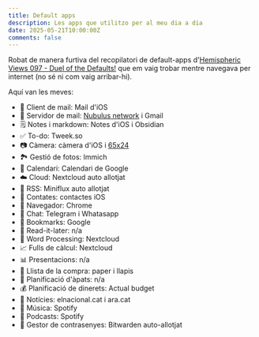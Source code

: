 ```yaml
---
title: Default apps
description: Les apps que utilitzo per al meu dia a dia
date: 2025-05-21T10:00:00Z
comments: false
---
```


Robat de manera furtiva del recopilatori de default-apps d'[Hemispheric Views 097 - Duel of the Defaults!](https://listen.hemisphericviews.com/097) que em vaig trobar mentre navegava per internet (no sé ni com vaig arribar-hi).

Aquí van les meves:

- 📨 Client de mail: Mail d'iOS
- 📮 Servidor de mail: [Nubulus network](https://www.nubulusnetwork.com/) i Gmail
- 🗒️ Notes i markdown: Notes d'iOS i Obsidian
- ✅ To-do: Tweek.so
- 📷 Càmera: càmera d'iOS i [65x24](https://65x24.net/)
- 🏞️ Gestió de fotos: Immich
- 📅 Calendari: Calendari de Google
- ☁️ Cloud: Nextcloud auto allotjat
- 📰 RSS: Miniflux auto allotjat
- 👬 Contates: contactes iOS
- 🧭 Navegador: Chrome
- 💬 Chat: Telegram i Whatasapp
- 🔖 Bookmarks: Google
- 📑 Read-it-later: n/a
- 📜 Word Processing: Nextcloud
- 📈 Fulls de càlcul: Nextcloud
- 📊 Presentacions: n/a
- 🛒 Llista de la compra: paper i llapis
- 🍴 Planificació d'àpats: n/a
- 💰 Planificació de dinerets: Actual budget
- 📰 Notícies: elnacional.cat i ara.cat
- 🎵 Música: Spotify
- 🎤 Podcasts: Spotify
- 🔐 Gestor de contrasenyes: Bitwarden auto-allotjat